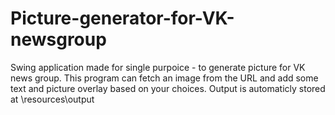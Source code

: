 # Picture-generator-for-VK-newsgroup

Swing application made for single purpoice - to generate picture for VK news group.
This program can fetch an image from the URL and add some text and picture overlay based on your choices. Output is automaticly stored at \resources\output
